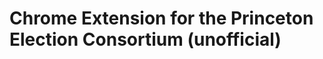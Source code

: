 Chrome Extension for the Princeton Election Consortium (unofficial)
===================================================================

